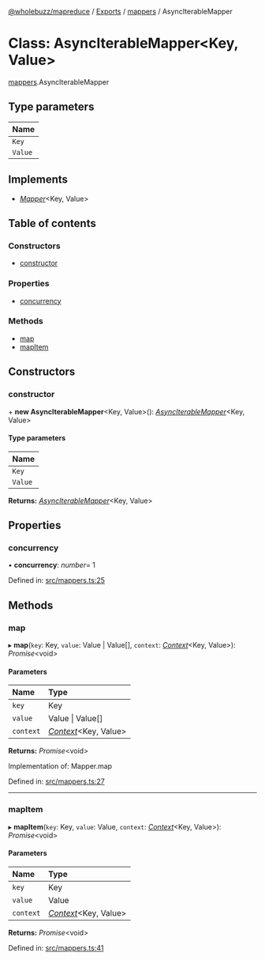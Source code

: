 [@wholebuzz/mapreduce](../README.md) / [Exports](../modules.md) / [mappers](../modules/mappers.md) / AsyncIterableMapper

# Class: AsyncIterableMapper<Key, Value\>

[mappers](../modules/mappers.md).AsyncIterableMapper

## Type parameters

| Name |
| :------ |
| `Key` |
| `Value` |

## Implements

- [*Mapper*](../interfaces/types.mapper.md)<Key, Value\>

## Table of contents

### Constructors

- [constructor](mappers.asynciterablemapper.md#constructor)

### Properties

- [concurrency](mappers.asynciterablemapper.md#concurrency)

### Methods

- [map](mappers.asynciterablemapper.md#map)
- [mapItem](mappers.asynciterablemapper.md#mapitem)

## Constructors

### constructor

\+ **new AsyncIterableMapper**<Key, Value\>(): [*AsyncIterableMapper*](mappers.asynciterablemapper.md)<Key, Value\>

#### Type parameters

| Name |
| :------ |
| `Key` |
| `Value` |

**Returns:** [*AsyncIterableMapper*](mappers.asynciterablemapper.md)<Key, Value\>

## Properties

### concurrency

• **concurrency**: *number*= 1

Defined in: [src/mappers.ts:25](https://github.com/wholebuzz/mapreduce/blob/master/src/mappers.ts#L25)

## Methods

### map

▸ **map**(`key`: Key, `value`: Value \| Value[], `context`: [*Context*](../interfaces/types.context.md)<Key, Value\>): *Promise*<void\>

#### Parameters

| Name | Type |
| :------ | :------ |
| `key` | Key |
| `value` | Value \| Value[] |
| `context` | [*Context*](../interfaces/types.context.md)<Key, Value\> |

**Returns:** *Promise*<void\>

Implementation of: Mapper.map

Defined in: [src/mappers.ts:27](https://github.com/wholebuzz/mapreduce/blob/master/src/mappers.ts#L27)

___

### mapItem

▸ **mapItem**(`key`: Key, `value`: Value, `context`: [*Context*](../interfaces/types.context.md)<Key, Value\>): *Promise*<void\>

#### Parameters

| Name | Type |
| :------ | :------ |
| `key` | Key |
| `value` | Value |
| `context` | [*Context*](../interfaces/types.context.md)<Key, Value\> |

**Returns:** *Promise*<void\>

Defined in: [src/mappers.ts:41](https://github.com/wholebuzz/mapreduce/blob/master/src/mappers.ts#L41)
